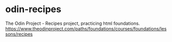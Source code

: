# odin-recipes
The Odin Project - Recipes project, practicing html foundations.
https://www.theodinproject.com/paths/foundations/courses/foundations/lessons/recipes
